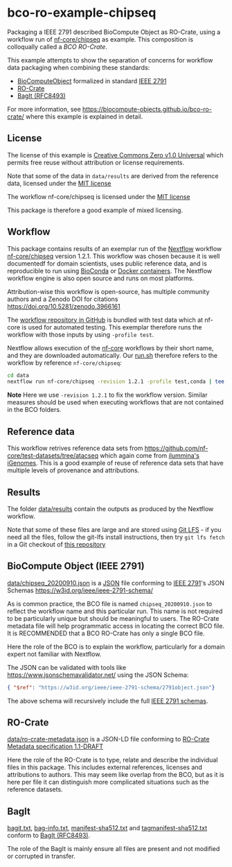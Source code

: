 # bco-ro-example-chipseq

Packaging a IEEE 2791 described BioCompute Object as RO-Crate, using a workflow run of [nf-core/chipseq](https://nf-co.re/chipseq) as example. This composition is colloqually called a _BCO RO-Crate_.

This example attempts to show the separation of concerns for workflow data packaging when combining these standards:

* [BioComputeObject](https://biocomputeobject.org/) formalized in standard [IEEE 2791](10.1109/IEEESTD.2020.9094416)
* [RO-Crate](https://w3id.org/ro/crate/)
* [BagIt (RFC8493)](https://www.rfc-editor.org/rfc/rfc8493.html)

For more information, see <https://biocompute-objects.github.io/bco-ro-crate/> where this example is explained in detail. 

## License

The license of this example is [Creative Commons Zero v1.0 Universal](https://creativecommons.org/publicdomain/zero/1.0/) which permits free reuse without attribution or license requirements.

Note that some of the data in `data/results` are derived from the reference data, licensed under the [MIT license](https://spdx.org/licenses/MIT)

The workflow nf-core/chipseq is licensed under the [MIT license](https://spdx.org/licenses/MIT)

This package is therefore a good example of mixed licensing.

## Workflow

This package contains results of an exemplar run of the [Nextflow](https://www.nextflow.io/) workflow [nf-core/chipseq](https://nf-co.re/chipseq) version 1.2.1. This workflow was chosen because it is well documentedf for domain scientists, uses public reference data, and is reproducible to run using [BioConda](https://bioconda.github.io/) or [Docker containers](https://www.docker.com/).  The Nextflow workflow engine is also open source and runs on most platforms.

Attribution-wise this workflow is open-source, has multiple community authors and a Zenodo DOI for citations <https://doi.org/10.5281/zenodo.3966161>

The [workflow repository in GitHub](https://github.com/nf-core/chipseq/tree/1.2.1) is bundled with test data which at nf-core is used for automated testing. This exemplar therefore runs the workflow with those inputs by using `-profile test`.

Nextflow allows execution of the [nf-core](https://nf-co.re/) workflows by their short name, and they are downloaded automatically. Our [run.sh](run.sh) therefore refers to the workflow by reference `nf-core/chipseq`:

```sh
cd data
nextflow run nf-core/chipseq -revision 1.2.1 -profile test,conda | tee nextflow.log
```

**Note** Here we use `-revision 1.2.1` to fix the workflow version. Similar measures should be used when executing workflows that are not contained in the BCO folders.

## Reference data

This workflow retrives reference data sets from <https://github.com/nf-core/test-datasets/tree/atacseq> which again come from [ilummina's iGenomes](https://emea.support.illumina.com/sequencing/sequencing_software/igenome.html). This is a good example of reuse of reference data sets that have multiple levels of provenance and attributions.


## Results

The folder [data/results](deta/results) contain the outputs as produced by the Nextflow workflow. 

Note that some of these files are large and are stored using [Git LFS](https://git-lfs.github.com/) - if you need all the files, follow the git-lfs install instructions, then try `git lfs fetch` in a Git checkout of [this repository](https://github.com/biocomputeobject/bco-ro-example-chipseq)

## BioCompute Object (IEEE 2791)

[data/chipseq_20200910.json](data/chipseq_20200910.json) is a [JSON](https://www.json.org/json-en.html) file
conforming to [IEEE 2791](10.1109/IEEESTD.2020.9094416)'s JSON Schemas <https://w3id.org/ieee/ieee-2791-schema/> 

As is common practice, the BCO file is named `chipseq_20200910.json` to reflect the workflow name and this particular run. This name is not required to be particularly unique but should be meaningful to users.  The RO-Crate metadata file will help programmatic access in locating the correct BCO file. It is RECOMMENDED that a BCO RO-Crate has only a single BCO file.

Here the role of the BCO is to explain the workflow, particularly for a domain expert not familiar with Nextflow.

The JSON can be validated with tools like <https://www.jsonschemavalidator.net/> using the JSON Schema:
    
```json
{ "$ref": "https://w3id.org/ieee/ieee-2791-schema/2791object.json"}
```

The above schema will recursively include the full [IEEE 2791 schemas](https://w3id.org/ieee/ieee-2791-schema/).

## RO-Crate

[data/ro-crate-metadata.json](data/ro-crate-metadata.json) is a JSON-LD file conforming to [RO-Crate Metadata specification 1.1-DRAFT](https://www.researchobject.org/ro-crate/1.1-DRAFT/)

Here the role of the RO-Crate is to type, relate and describe the individual files in this package. This includes external references, licenses and attributions to authors. This may seem like overlap from the BCO, but as it is here per file it can distinguish more complicated situations such as the reference datasets.

## BagIt

[bagit.txt](bagit.txt), [bag-info.txt](bag-info.txt), [manifest-sha512.txt](manifest-sha512.txt) and [tagmanifest-sha512.txt](tagmanifest-sha512.txt) conform to [BagIt (RFC8493)](https://www.rfc-editor.org/rfc/rfc8493.html).

The role of the BagIt is mainly ensure all files are present and not modified or corrupted in transfer.